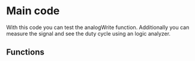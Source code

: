 # Main code
With this code you can test the analogWrite function. Additionally you can measure the signal and see the duty cycle using an logic analyzer.


## Functions


